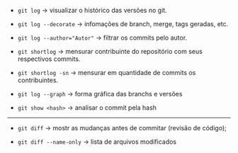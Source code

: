 - ``git log`` -> visualizar o histórico das versões no git.

- ``git log --decorate`` -> infomações de branch, merge, tags geradas, etc.

- ``git log --author="Autor"`` -> filtrar os commits pelo autor.

- ``git shortlog`` -> mensurar contribuinte do repositório com seus respectivos commits.

- ``git shortlog -sn`` -> mensurar em quantidade de commits os contribuintes.

- ``git log --graph`` -> forma gráfica das branchs e versões

- ``git show <hash>`` -> analisar o commit pela hash

---

- ``git diff`` -> mostr as mudanças antes de commitar (revisão de código);

- ``git diff --name-only`` -> lista de arquivos modificados

